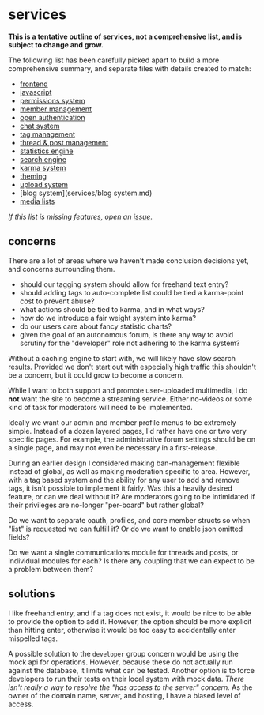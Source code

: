 
# services

**This is a tentative outline of services, not a comprehensive list, and is subject to change and grow.**

The following list has been carefully picked apart to build a more comprehensive summary, and separate files with details created to match:

- [frontend](services/frontned.md)
- [javascript](services/javascript.md)
- [permissions system](services/permissions-system.md)
- [member management](services/member-management.md)
- [open authentication](services/open-authentication.md)
- [chat system](services/chat-system.md)
- [tag management](services/tag-management.md)
- [thread & post management](services/thread-management.md)
- [statistics engine](services/statistics-engine.md)
- [search engine](services/search-engine.md)
- [karma system](services/karma-system.md)
- [theming](services/theming.md)
- [upload system](services/upload-system.md)
- [blog system](services/blog system.md)
- [media lists](services/media-lists.md)

_If this list is missing features, open an [issue](https://github.com/cdelorme/csideanime.com/issues)._


## concerns

There are a lot of areas where we haven't made conclusion decisions yet, and concerns surrounding them.

- should our tagging system should allow for freehand text entry?
- should adding tags to auto-complete list could be tied a karma-point cost to prevent abuse?
- what actions should be tied to karma, and in what ways?
- how do we introduce a fair weight system into karma?
- do our users care about fancy statistic charts?
- given the goal of an autonomous forum, is there any way to avoid scrutiny for the "developer" role not adhering to the karma system?

Without a caching engine to start with, we will likely have slow search results.  Provided we don't start out with especially high traffic this shouldn't be a concern, but it could grow to become a concern.

While I want to both support and promote user-uploaded multimedia, I do **not** want the site to become a streaming service.  Either no-videos or some kind of task for moderators will need to be implemented.

Ideally we want our admin and member profile menus to be extremely simple.  Instead of a dozen layered pages, I'd rather have one or two very specific pages.  For example, the administrative forum settings should be on a single page, and may not even be necessary in a first-release.

During an earlier design I considered making ban-management flexible instead of global, as well as making moderation specific to area.  However, with a tag based system and the ability for any user to add and remove tags, it isn't possible to implement it fairly.  Was this a heavily desired feature, or can we deal without it?  Are moderators going to be intimidated if their privileges are no-longer "per-board" but rather global?

Do we want to separate oauth, profiles, and core member structs so when "list" is requested we can fulfill it?  Or do we want to enable json omitted fields?

Do we want a single communications module for threads and posts, or individual modules for each?  Is there any coupling that we can expect to be a problem between them?


## solutions

I like freehand entry, and if a tag does not exist, it would be nice to be able to provide the option to add it.  However, the option should be more explicit than hitting enter, otherwise it would be too easy to accidentally enter mispelled tags.

A possible solution to the `developer` group concern would be using the mock api for operations.  However, because these do not actually run against the database, it limits what can be tested.  Another option is to force developers to run their tests on their local system with mock data.  _There isn't really a way to resolve the "has access to the server" concern._  As the owner of the domain name, server, and hosting, I have a biased level of access.
